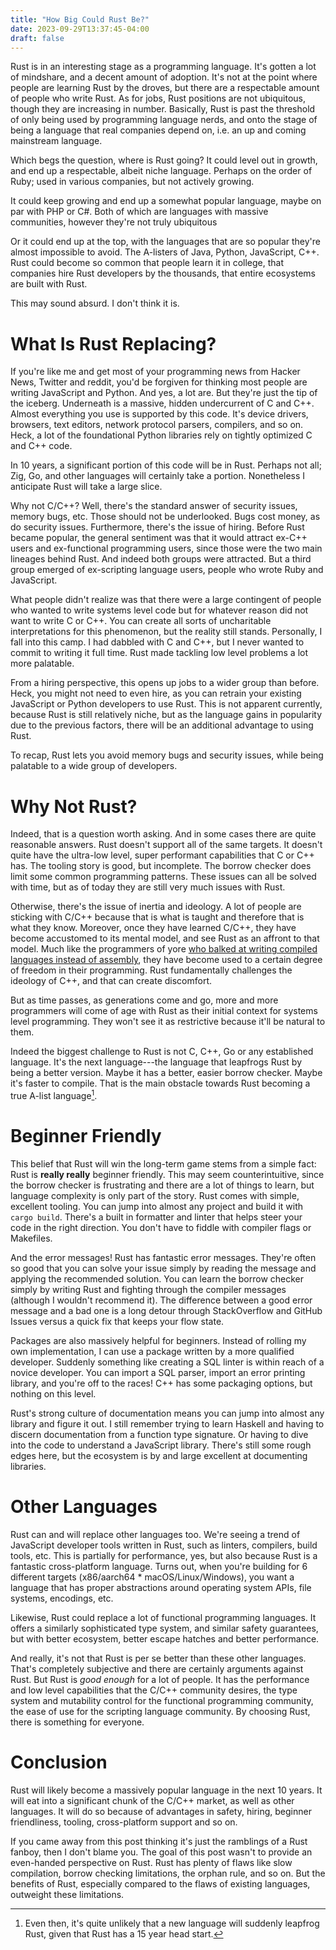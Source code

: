 ```yaml
---
title: "How Big Could Rust Be?"
date: 2023-09-29T13:37:45-04:00
draft: false
---
```


Rust is in an interesting stage as a programming language. It's gotten
a lot of mindshare, and a decent amount of adoption. It's not at the
point where people are learning Rust by the droves, but there are a
respectable amount of people who write Rust. As for jobs, Rust
positions are not ubiquitous, though they are increasing in
number. Basically, Rust is past the threshold of only being used by
programming language nerds, and onto the stage of being a language
that real companies depend on, i.e. an up and coming mainstream
language.

Which begs the question, where is Rust going? It could level out in
growth, and end up a respectable, albeit niche language. Perhaps on
the order of Ruby; used in various companies, but not actively growing.

It could keep growing and end up a somewhat popular language, maybe on
par with PHP or C#. Both of which are languages with massive
communities, however they're not truly ubiquitous

Or it could end up at the top, with the languages that are so popular
they're almost impossible to avoid. The A-listers of Java, Python,
JavaScript, C++. Rust could become so common that people
learn it in college, that companies hire Rust developers by the
thousands, that entire ecosystems are built with Rust.

This may sound absurd. I don't think it is.

# What Is Rust Replacing?

If you're like me and get most of your programming news from Hacker
News, Twitter and reddit, you'd be forgiven for thinking most people
are writing JavaScript and Python. And yes, a lot are. But they're
just the tip of the iceberg. Underneath is a massive, hidden
undercurrent of C and C++. Almost everything you use is supported by
this code. It's device drivers, browsers, text editors, network
protocol parsers, compilers, and so on. Heck, a lot of the
foundational Python libraries rely on tightly optimized C and C++
code.

In 10 years, a significant portion of this code will be in
Rust. Perhaps not all; Zig, Go, and other languages will certainly
take a portion. Nonetheless I anticipate Rust will take a large
slice.

Why not C/C++? Well, there's the standard answer of security issues,
memory bugs, etc. Those should not be underlooked. Bugs cost money, as
do security issues. Furthermore, there's the issue of hiring. Before
Rust became popular, the general sentiment was that it would attract
ex-C++ users and ex-functional programming users, since those were the
two main lineages behind Rust. And indeed both groups were
attracted. But a third group emerged of ex-scripting language users,
people who wrote Ruby and JavaScript.

What people didn't realize was that there were a large contingent of
people who wanted to write systems level code but for whatever reason
did not want to write C or C++. You can create all sorts of
uncharitable interpretations for this phenomenon, but the reality
still stands. Personally, I fall into this camp. I had dabbled with C
and C++, but I never wanted to commit to writing it full time. Rust
made tackling low level problems a lot more palatable.

From a hiring perspective, this opens up jobs to a wider group than
before. Heck, you might not need to even hire, as you can retrain your
existing JavaScript or Python developers to use Rust. This is not
apparent currently, because Rust is still relatively niche, but as the
language gains in popularity due to the previous factors, there will
be an additional advantage to using Rust.

To recap, Rust lets you avoid memory bugs and security issues, while
being palatable to a wide group of developers.

# Why Not Rust?

Indeed, that is a question worth asking. And in some cases there are
quite reasonable answers. Rust doesn't support all of the same
targets. It doesn't quite have the ultra-low level, super performant
capabilities that C or C++ has. The tooling story is good, but
incomplete. The borrow checker does limit some common programming
patterns. These issues can all be solved with time, but as of today
they are still very much issues with Rust.

Otherwise, there's the issue of inertia and ideology. A lot of people
are sticking with C/C++ because that is what is taught and therefore
that is what they know. Moreover, once they have learned C/C++, they
have become accustomed to its mental model, and see Rust as an affront
to that model. Much like the programmers of yore [who balked at
writing compiled languages instead of
assembly](http://www.catb.org/jargon/html/story-of-mel.html), they
have become used to a certain degree of freedom in their
programming. Rust fundamentally challenges the ideology of C++, and
that can create discomfort.

But as time passes, as generations come and go, more and more
programmers will come of age with Rust as their initial context for
systems level programming. They won't see it as restrictive because
it'll be natural to them.

Indeed the biggest challenge to Rust is not C, C++, Go or any
established language. It's the next language---the language that
leapfrogs Rust by being a better version. Maybe it has a better,
easier borrow checker. Maybe it's faster to compile. That is the main
obstacle towards Rust becoming a true A-list language[^1].

[^1]: Even then, it's quite unlikely that a new language will suddenly
    leapfrog Rust, given that Rust has a 15 year head start.

# Beginner Friendly

This belief that Rust will win the long-term game stems from a simple
fact: Rust is **really really** beginner friendly. This may seem
counterintuitive, since the borrow checker is frustrating and there
are a lot of things to learn, but language complexity is only part of
the story. Rust comes with simple, excellent tooling. You can jump
into almost any project and build it with `cargo build`. There's a
built in formatter and linter that helps steer your code in the right
direction. You don't have to fiddle with compiler flags or Makefiles.

And the error messages! Rust has fantastic error messages. They're
often so good that you can solve your issue simply by reading the
message and applying the recommended solution. You can learn the
borrow checker simply by writing Rust and fighting through the
compiler messages (although I wouldn't recommend it). The difference
between a good error message and a bad one is a long detour through
StackOverflow and GitHub Issues versus a quick fix that keeps your
flow state.

Packages are also massively helpful for beginners. Instead of rolling
my own implementation, I can use a package written by a more qualified
developer. Suddenly something like creating a SQL linter is within
reach of a novice developer. You can import a SQL parser, import an
error printing library, and you're off to the races! C++ has some
packaging options, but nothing on this level.

Rust's strong culture of documentation means you can jump into almost
any library and figure it out. I still remember trying to learn
Haskell and having to discern documentation from a function type
signature. Or having to dive into the code to understand a JavaScript
library. There's still some rough edges here, but the ecosystem is by
and large excellent at documenting libraries.

# Other Languages

Rust can and will replace other languages too. We're seeing a trend of
JavaScript developer tools written in Rust, such as linters,
compilers, build tools, etc. This is partially for performance, yes,
but also because Rust is a fantastic cross-platform language. Turns
out, when you're building for 6 different targets (x86/aarch64 *
macOS/Linux/Windows), you want a language that has proper abstractions
around operating system APIs, file systems, encodings, etc.

Likewise, Rust could replace a lot of functional programming
languages. It offers a similarly sophisticated type system, and
similar safety guarantees, but with better ecosystem, better escape
hatches and better performance.

And really, it's not that Rust is per se better than these other
languages. That's completely subjective and there are certainly
arguments against Rust. But Rust is *good enough* for a lot of
people. It has the performance and low level capabilities that the
C/C++ community desires, the type system and mutability control for
the functional programming community, the ease of use for the
scripting language community. By choosing Rust, there is something for
everyone.

# Conclusion

Rust will likely become a massively popular language in the next 10
years. It will eat into a significant chunk of the C/C++ market, as
well as other languages. It will do so because of advantages in
safety, hiring, beginner friendliness, tooling, cross-platform support
and so on.

If you came away from this post thinking it's just the ramblings of a
Rust fanboy, then I don't blame you. The goal of this post wasn't to
provide an even-handed perspective on Rust. Rust has plenty of flaws
like slow compilation, borrow checking limitations, the orphan rule,
and so on. But the benefits of Rust, especially compared to the flaws
of existing languages, outweight these limitations.
